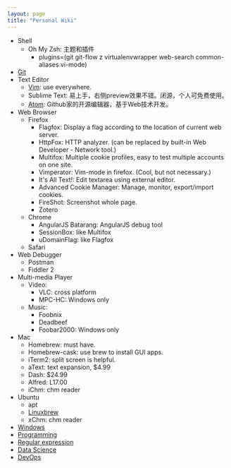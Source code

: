 ```yaml
---
layout: page
title: "Personal Wiki"
---
```


* Shell
    * Oh My Zsh: 主题和插件
        * plugins=(git git-flow z virtualenvwrapper web-search common-aliases vi-mode)
* [Git](git/)
* Text Editor
    * [Vim](vim/): use everywhere.
    * Sublime Text: 易上手，右侧preview效果不错。闭源，个人可免费使用。
    * [Atom](https://atom.io/): Github家的开源编辑器，基于Web技术开发。
* Web Browser
    * Firefox
        * Flagfox: Display a flag according to the location of current web server.
        * HttpFox: HTTP analyzer. (can be replaced by built-in Web Developer - Network tool.)
        * Multifox: Multiple cookie profiles, easy to test multiple accounts on one site.
        * Vimperator: Vim-mode in firefox. (Cool, but not necessary.)
        * It's All Text!: Edit textarea using external editor.
        * Advanced Cookie Manager: Manage, monitor, export/import cookies.
        * FireShot: Screenshot whole page.
        * Zotero
    * Chrome
        * AngularJS Batarang: AngularJS debug tool
        * SessionBox: like Multifox
        * uDomainFlag: like Flagfox
    * Safari
* Web Debugger
    * Postman
    * Fiddler 2
* Multi-media Player
    * Video:
        * VLC: cross platform
        * MPC-HC: Windows only
    * Music:
        * Foobnix
        * Deadbeef
        * Foobar2000: Windows only
* Mac
    * Homebrew: must have.
    * Homebrew-cask: use brew to install GUI apps.
    * iTerm2: split screen is helpful.
    * aText: text expansion, $4.99
    * Dash: $24.99
    * Alfred: L17.00
    * iChm: chm reader
* Ubuntu
    * apt
    * [Linuxbrew](http://linuxbrew.sh/)
    * xChm: chm reader
* [Windows](windows/)
* [Programming](programming/)
* [Regular expression](regex/)
* [Data Science](data-science/)
* [DevOps](devops/)
